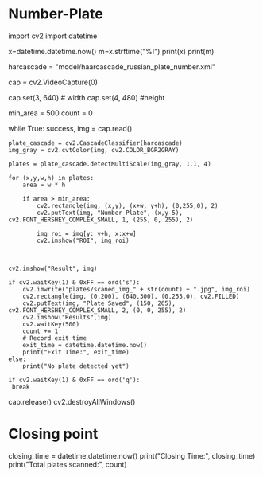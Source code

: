 # Number-Plate
import cv2
import datetime

x=datetime.datetime.now()
m=x.strftime("%I")
print(x)
print(m)


harcascade = "model/haarcascade_russian_plate_number.xml"

cap = cv2.VideoCapture(0)

cap.set(3, 640) # width
cap.set(4, 480) #height

min_area = 500
count = 0

while True:
    success, img = cap.read()

    plate_cascade = cv2.CascadeClassifier(harcascade)
    img_gray = cv2.cvtColor(img, cv2.COLOR_BGR2GRAY)

    plates = plate_cascade.detectMultiScale(img_gray, 1.1, 4)

    for (x,y,w,h) in plates:
        area = w * h

        if area > min_area:
            cv2.rectangle(img, (x,y), (x+w, y+h), (0,255,0), 2)
            cv2.putText(img, "Number Plate", (x,y-5), cv2.FONT_HERSHEY_COMPLEX_SMALL, 1, (255, 0, 255), 2)

            img_roi = img[y: y+h, x:x+w]
            cv2.imshow("ROI", img_roi)


    
    cv2.imshow("Result", img)

    if cv2.waitKey(1) & 0xFF == ord('s'):
        cv2.imwrite("plates/scaned_img_" + str(count) + ".jpg", img_roi)
        cv2.rectangle(img, (0,200), (640,300), (0,255,0), cv2.FILLED)
        cv2.putText(img, "Plate Saved", (150, 265), cv2.FONT_HERSHEY_COMPLEX_SMALL, 2, (0, 0, 255), 2)
        cv2.imshow("Results",img)
        cv2.waitKey(500)
        count += 1
        # Record exit time
        exit_time = datetime.datetime.now()
        print("Exit Time:", exit_time)
    else:
        print("No plate detected yet")

    if cv2.waitKey(1) & 0xFF == ord('q'):
     break

cap.release()
cv2.destroyAllWindows()

# Closing point
closing_time = datetime.datetime.now()
print("Closing Time:", closing_time)
print("Total plates scanned:", count)
